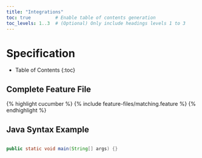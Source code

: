 ```yaml
---
title: "Integrations"
toc: true         # Enable table of contents generation
toc_levels: 1..3  # (Optional) Only include headings levels 1 to 3
---
```


# Specification

* Table of Contents
{:toc}

## Complete Feature File
{% highlight cucumber %}
{% include feature-files/matching.feature %}
{% endhighlight %}

## Java Syntax Example

```java

public static void main(String[] args) {}
```